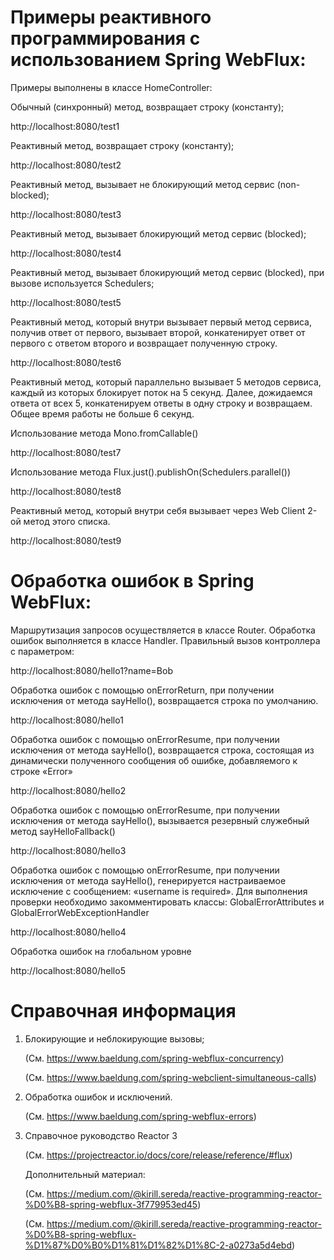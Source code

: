 # Примеры реактивного программирования с использованием Spring WebFlux:

Примеры выполнены в классе HomeController:

Обычный (синхронный) метод, возвращает строку (константу);

http://localhost:8080/test1

Реактивный метод, возвращает строку (константу);

http://localhost:8080/test2

Реактивный метод, вызывает не блокирующий метод сервис (non-blocked);

http://localhost:8080/test3

Реактивный метод, вызывает блокирующий метод сервис (blocked);

http://localhost:8080/test4

Реактивный метод, вызывает блокирующий метод сервис (blocked), при вызове используется Schedulers;

http://localhost:8080/test5

Реактивный метод, который внутри вызывает первый метод сервиса, получив ответ от первого, вызывает второй, конкатенирует ответ от первого с ответом второго и возвращает полученную строку.

http://localhost:8080/test6

Реактивный метод, который параллельно вызывает 5 методов сервиса, каждый из которых блокирует поток на 5 секунд. Далее, дожидаемся ответа от всех 5, конкатенируем ответы в одну строку и возвращаем. Общее время работы не больше 6 секунд.

Использование метода Mono.fromCallable()

http://localhost:8080/test7

Использование метода Flux.just().publishOn(Schedulers.parallel())

http://localhost:8080/test8

Реактивный метод, который внутри себя вызывает через Web Client 2-ой метод этого списка.

http://localhost:8080/test9

# Обработка ошибок в Spring WebFlux:

Маршрутизация запросов осуществляется в классе Router. Обработка ошибок выполняется в классе Handler. Правильный вызов контроллера с параметром:

http://localhost:8080/hello1?name=Bob

Обработка ошибок с помощью onErrorReturn, при получении исключения от метода sayHello(), возвращается строка по умолчанию.

http://localhost:8080/hello1

Обработка ошибок с помощью onErrorResume, при получении исключения от метода sayHello(), возвращается строка, состоящая из динамически полученного сообщения об ошибке, добавляемого к строке «Error»

http://localhost:8080/hello2

Обработка ошибок с помощью onErrorResume, при получении исключения от метода sayHello(), вызывается резервный служебный метод sayHelloFallback()

http://localhost:8080/hello3

Обработка ошибок с помощью onErrorResume, при получении исключения от метода sayHello(), генерируется настраиваемое исключение с сообщением: «username is required». Для выполнения проверки необходимо закомментировать классы: GlobalErrorAttributes и GlobalErrorWebExceptionHandler

http://localhost:8080/hello4

Обработка ошибок на глобальном уровне

http://localhost:8080/hello5

# Справочная информация

1. Блокирующие и неблокирующие вызовы;

   (См. https://www.baeldung.com/spring-webflux-concurrency)

   (См. https://www.baeldung.com/spring-webclient-simultaneous-calls)

2. Обработка ошибок и исключений.

   (См. https://www.baeldung.com/spring-webflux-errors)

3. Справочное руководство Reactor 3

   (См. https://projectreactor.io/docs/core/release/reference/#flux)

   Дополнительный материал:

   (См. https://medium.com/@kirill.sereda/reactive-programming-reactor-%D0%B8-spring-webflux-3f779953ed45)

   (См. https://medium.com/@kirill.sereda/reactive-programming-reactor-%D0%B8-spring-webflux-%D1%87%D0%B0%D1%81%D1%82%D1%8C-2-a0273a5d4ebd)
   